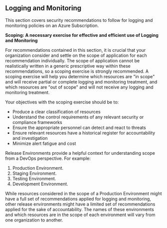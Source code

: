 ## Logging and Monitoring

This section covers security recommendations to follow for logging and monitoring policies on an Azure Subscription.

**Scoping: A necessary exercise for effective and efficient use of Logging and Monitoring**

For recommendations contained in this section, it is crucial that your organization consider and settle on the scope of application for each recommendation individually. The scope of application cannot be realistically written in a generic prescriptive way within these recommendations, so a scoping exercise is strongly recommended. A scoping exercise will help you determine which resources are "in scope" and will receive partial or complete logging and monitoring treatment, and which resources are "out of scope" and will not receive any logging and monitoring treatment.

Your objectives with the scoping exercise should be to:

- Produce a clear classification of resources
- Understand the control requirements of any relevant security or compliance frameworks
- Ensure the appropriate personnel can detect and react to threats
- Ensure relevant resources have a historical register for accountability and investigation
- Minimize alert fatigue and cost

Release Environments provide a helpful context for understanding scope from a DevOps perspective. For example:

1. Production Environment.
2. Staging Environment.
3. Testing Environment.
4. Development Environment.

While resources considered in the scope of a Production Environment might have a full set of recommendations applied for logging and monitoring, other release environments might have a limited set of recommendations applied for the sake of accountability. The names of these environments and which resources are in the scope of each environment will vary from one organization to another.


